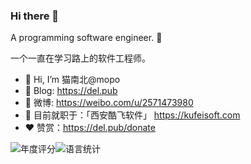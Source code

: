 ### Hi there 👋

A programming software engineer. 👻

一个一直在学习路上的软件工程师。

* 👋 Hi, I’m 猫南北@mopo
* 📝 Blog: <https://del.pub>
* 💬 微博: <https://weibo.com/u/2571473980>
* 👀 目前就职于：「西安酷飞软件」 <https://kufeisoft.com>
* ❤️ 赞赏：<https://del.pub/donate> 

![年度评分](https://github-readme-stats.vercel.app/api?username=afyi&hide_border=true&theme=vue&show_icons=true&hide=contribs "猫南北今年的一点小作为")![语言统计](https://github-readme-stats.vercel.app/api/top-langs/?username=afyi&layout=compact&hide_border=true&theme=vue&show_icons=true "猫南北主要用什么语言？")
